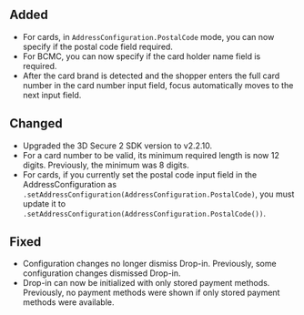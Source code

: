 [//]: # (This file will be used for the release notes on GitHub when publishing.)
[//]: # (Types of changes: `Added` `Changed` `Deprecated` `Removed` `Fixed` `Security`)
[//]: # (Example:)
[//]: # (## Added)
[//]: # ( - New payment method)
[//]: # (## Changed)
[//]: # ( - DropIn service's package changed from `com.adyen.dropin` to `com.adyen.dropin.services`)
[//]: # ( # Deprecated)
[//]: # ( - Configurations public constructor are deprecated, please use each Configuration's builder to make a Configuration object)

## Added
- For cards, in `AddressConfiguration.PostalCode` mode, you can now specify if the postal code field required.
- For BCMC, you can now specify if the card holder name field is required.
- After the card brand is detected and the shopper enters the full card number in the card number input field, focus automatically moves to the next input field.

## Changed
- Upgraded the 3D Secure 2 SDK version to v2.2.10.
- For a card number to be valid, its minimum required length is now 12 digits. Previously, the minimum was 8 digits.
- For cards, if you currently set the postal code input field in the AddressConfiguration as `.setAddressConfiguration(AddressConfiguration.PostalCode)`, you must update it to `.setAddressConfiguration(AddressConfiguration.PostalCode())`.

## Fixed
- Configuration changes no longer dismiss Drop-in. Previously, some configuration changes dismissed Drop-in.
- Drop-in can now be initialized with only stored payment methods. Previously, no payment methods were shown if only stored payment methods were available.